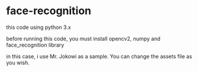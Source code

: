 # face-recognition
this code using python 3.x

before running this code, you must install opencv2, numpy and face_recognition library

in this case, i use Mr. Jokowi as a sample. You can change the assets file as you wish.
